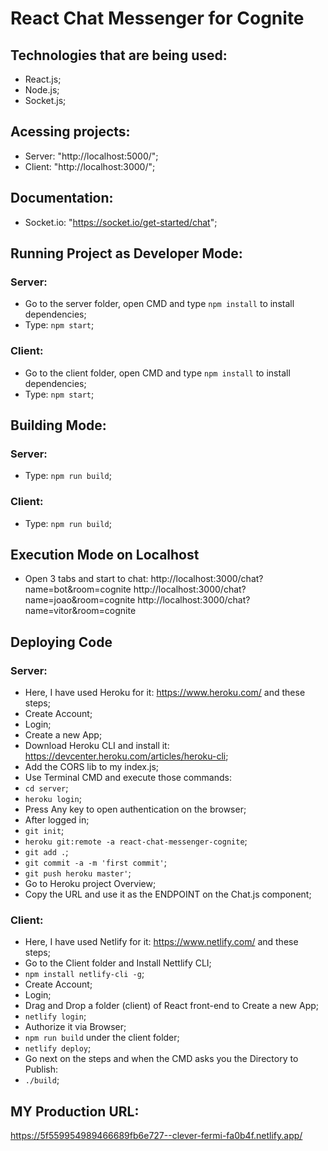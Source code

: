 # React Chat Messenger for Cognite
 
## Technologies that are being used:
- React.js;
- Node.js;
- Socket.js;

## Acessing projects:
- Server: "http://localhost:5000/";
- Client: "http://localhost:3000/";

## Documentation:
- Socket.io: "https://socket.io/get-started/chat";

## Running Project as Developer Mode:
### Server:
- Go to the server folder, open CMD and type `npm install` to install dependencies;
- Type: `npm start`;

### Client:
- Go to the client folder, open CMD and type `npm install` to install dependencies;
- Type: `npm start`;

## Building Mode:
### Server:
- Type: `npm run build`;

### Client:
- Type: `npm run build`;

## Execution Mode on Localhost
- Open 3 tabs and start to chat:
http://localhost:3000/chat?name=bot&room=cognite
http://localhost:3000/chat?name=joao&room=cognite
http://localhost:3000/chat?name=vitor&room=cognite

## Deploying Code
### Server:
- Here, I have used Heroku for it: https://www.heroku.com/ and these steps;
- Create Account;
- Login;
- Create a new App;
- Download Heroku CLI and install it: https://devcenter.heroku.com/articles/heroku-cli;
- Add the CORS lib to my index.js;
- Use Terminal CMD and execute those commands:
- `cd server`;
- `heroku login`;
- Press Any key to open authentication on the browser;
- After logged in;
- `git init`;
- `heroku git:remote -a react-chat-messenger-cognite`;
- `git add .`;
- `git commit -a -m 'first commit'`;
- `git push heroku master'`;
- Go to Heroku project Overview;
- Copy the URL and use it as the ENDPOINT on the Chat.js component;

### Client:
- Here, I have used Netlify for it: https://www.netlify.com/ and these steps;
- Go to the Client folder and Install Nettlify CLI;
- `npm install netlify-cli -g`;
- Create Account;
- Login;
- Drag and Drop a folder (client) of React front-end to Create a new App;
- `netlify login`;
- Authorize it via Browser;
- `npm run build` under the client folder;
- `netlify deploy`;
- Go next on the steps and when the CMD asks you the Directory to Publish:
- `./build`;

## MY Production URL:
https://5f559954989466689fb6e727--clever-fermi-fa0b4f.netlify.app/